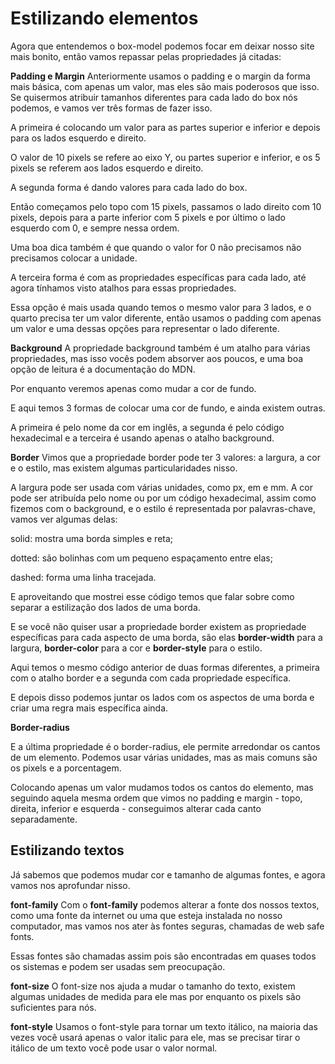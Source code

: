 # Estilizando elementos
Agora que entendemos o box-model podemos focar em deixar nosso site mais bonito, 
então vamos repassar pelas propriedades já citadas:

**Padding e Margin**
Anteriormente usamos o padding e o margin da forma mais básica, com apenas um valor,
 mas eles são mais poderosos que isso. Se quisermos atribuir tamanhos diferentes para cada 
 lado do box nós podemos, e vamos ver três formas de fazer isso.

 

A primeira é colocando um valor para as partes superior e inferior e 
depois para os lados esquerdo e direito.

O valor de 10 pixels se refere ao eixo Y, ou partes superior e inferior, 
e os 5 pixels se referem aos lados esquerdo e direito.

 

A segunda forma é dando valores para cada lado do box.

Então começamos pelo topo com 15 pixels, passamos o lado direito com 10 pixels, 
depois para a parte inferior com 5 pixels e por último o lado esquerdo com 0, e sempre nessa ordem.

Uma boa dica também é que quando o valor for 0 não precisamos não precisamos colocar a unidade.

 

A terceira forma é com as propriedades específicas para cada lado, até agora tínhamos visto atalhos para 
essas propriedades.

Essa opção é mais usada quando temos o mesmo valor para 3 lados, e o quarto precisa ter um valor diferente, 
então usamos o padding com apenas um valor e uma dessas opções para representar o lado diferente.

 

**Background**
A propriedade background também é um atalho para várias propriedades, mas isso vocês podem absorver
aos poucos, e uma boa opção de leitura é a documentação do MDN.

Por enquanto veremos apenas como mudar a cor de fundo.

 

E aqui temos 3 formas de colocar uma cor de fundo, e ainda existem outras.

A primeira é pelo nome da cor em inglês, a segunda é pelo 
código hexadecimal e a terceira é usando apenas o atalho background.

 

**Border**
Vimos que a propriedade border pode ter 3 valores: a largura, a cor e o estilo,
mas existem algumas particularidades nisso.

A largura pode ser usada com várias unidades, como px, em e mm. 
A cor pode ser atribuída pelo nome ou por um código 
hexadecimal, assim como fizemos com o background, e o estilo é representada 
por palavras-chave, vamos ver algumas delas:

 

solid: mostra uma borda simples e reta;

dotted: são bolinhas com um pequeno espaçamento entre elas;

dashed: forma uma linha tracejada.

E aproveitando que mostrei esse código temos que falar sobre 
como separar a estilização dos lados de uma borda.

E se você não quiser usar a propriedade border existem as propriedade 
específicas para cada aspecto de uma borda, são elas **border-width** para 
a largura, **border-color** para a cor e **border-style** para o estilo.

Aqui temos o mesmo código anterior de duas formas diferentes, a primeira
com o atalho border e a segunda com cada propriedade específica.

E depois disso podemos juntar os lados com os aspectos de uma 
borda e criar uma regra mais específica ainda.

 

**Border-radius**

E a última propriedade é o border-radius, ele permite arredondar os cantos de um
elemento. Podemos usar várias unidades, mas as mais comuns são os pixels e a porcentagem.

Colocando apenas um valor mudamos todos os cantos do elemento, mas seguindo aquela 
mesma ordem que vimos no padding e margin - topo, direita, inferior e esquerda -
conseguimos alterar cada canto separadamente.
 

## Estilizando textos
Já sabemos que podemos mudar cor e tamanho de algumas fontes, e agora vamos nos aprofundar nisso.

 

**font-family**
Com o **font-family** podemos alterar a fonte dos nossos textos, como uma fonte da internet 
ou uma que esteja instalada no nosso computador, mas vamos nos ater às fontes seguras, 
chamadas de web safe fonts.

Essas fontes são chamadas assim pois são encontradas em quases todos os sistemas e 
podem ser usadas sem preocupação.

 

**font-size**
O font-size nos ajuda a mudar o tamanho do texto, existem algumas unidades de medida 
para ele mas por enquanto os pixels são suficientes para nós.

 

**font-style**
Usamos o font-style para tornar um texto itálico, na maioria das vezes você usará 
apenas o valor italic para ele, mas se precisar tirar o itálico de um texto você pode usar o valor normal.

 